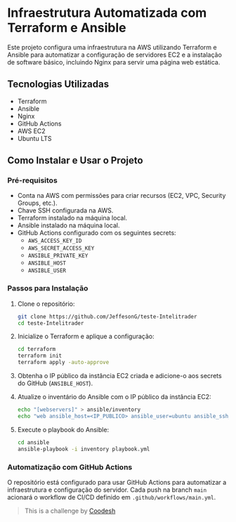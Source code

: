 # Infraestrutura Automatizada com Terraform e Ansible

Este projeto configura uma infraestrutura na AWS utilizando Terraform e Ansible para automatizar a configuração de servidores EC2 e a instalação de software básico, incluindo Nginx para servir uma página web estática.

## Tecnologias Utilizadas

- Terraform
- Ansible
- Nginx
- GitHub Actions
- AWS EC2
- Ubuntu LTS

## Como Instalar e Usar o Projeto

### Pré-requisitos

- Conta na AWS com permissões para criar recursos (EC2, VPC, Security Groups, etc.).
- Chave SSH configurada na AWS.
- Terraform instalado na máquina local.
- Ansible instalado na máquina local.
- GitHub Actions configurado com os seguintes secrets:
  - `AWS_ACCESS_KEY_ID`
  - `AWS_SECRET_ACCESS_KEY`
  - `ANSIBLE_PRIVATE_KEY`
  - `ANSIBLE_HOST`
  - `ANSIBLE_USER`

### Passos para Instalação

1. Clone o repositório:

    ```sh
    git clone https://github.com/JeffesonG/teste-Intelitrader
    cd teste-Intelitrader
    ```

2. Inicialize o Terraform e aplique a configuração:

    ```sh
    cd terraform
    terraform init
    terraform apply -auto-approve
    ```

3. Obtenha o IP público da instância EC2 criada e adicione-o aos secrets do GitHub (`ANSIBLE_HOST`).

4. Atualize o inventário do Ansible com o IP público da instância EC2:

    ```sh
    echo "[webservers]" > ansible/inventory
    echo "web ansible_host=<IP_PUBLICO> ansible_user=ubuntu ansible_ssh_private_key_file=~/.ssh/my-key-pair.pem" >> ansible/inventory
    ```

5. Execute o playbook do Ansible:

    ```sh
    cd ansible
    ansible-playbook -i inventory playbook.yml
    ```

### Automatização com GitHub Actions

O repositório está configurado para usar GitHub Actions para automatizar a infraestrutura e configuração do servidor. Cada push na branch `main` acionará o workflow de CI/CD definido em `.github/workflows/main.yml`.




>  This is a challenge by [Coodesh](https://coodesh.com/)
